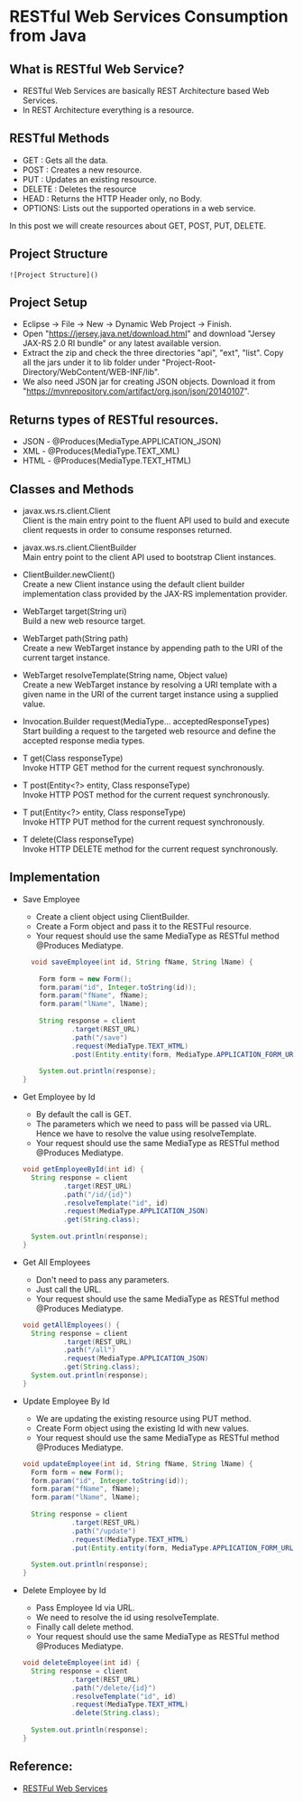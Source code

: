 # RESTful Web Services Consumption from Java

## What is RESTful Web Service?
  - RESTful Web Services are basically REST Architecture based Web Services. 
  - In REST Architecture everything is a resource.

## RESTful Methods
  - GET    : Gets all the data.
  - POST   : Creates a new resource.
  - PUT    : Updates an existing resource.
  - DELETE : Deletes the resource
  - HEAD   : Returns the HTTP Header only, no Body.
  - OPTIONS: Lists out the supported operations in a web service.

  In this post we will create resources about GET, POST, PUT, DELETE.

## Project Structure
 	![Project Structure]()

## Project Setup
  - Eclipse -> File -> New -> Dynamic Web Project -> Finish.
  - Open "https://jersey.java.net/download.html" and download "Jersey JAX-RS 2.0 RI bundle" or any latest available version.
  - Extract the zip and check the three directories "api", "ext", "list". Copy all the jars under it to lib folder under "Project-Root-Directory/WebContent/WEB-INF/lib".
  - We also need JSON jar for creating JSON objects. Download it from "https://mvnrepository.com/artifact/org.json/json/20140107".

## Returns types of RESTful resources.
  - JSON - @Produces(MediaType.APPLICATION_JSON)
  - XML  - @Produces(MediaType.TEXT_XML)
  - HTML - @Produces(MediaType.TEXT_HTML)

## Classes and Methods
  - javax.ws.rs.client.Client <br />
    Client is the main entry point to the fluent API used to build and execute client requests in order to consume responses returned.

  - javax.ws.rs.client.ClientBuilder <br />
    Main entry point to the client API used to bootstrap Client instances.

  - ClientBuilder.newClient() <br />
    Create a new Client instance using the default client builder implementation class provided by the JAX-RS implementation provider.

  - WebTarget target(String uri) <br />
    Build a new web resource target.

  - WebTarget path(String path) <br />
    Create a new WebTarget instance by appending path to the URI of the current target instance.

  - WebTarget resolveTemplate(String name, Object value) <br />
    Create a new WebTarget instance by resolving a URI template with a given name in the URI of the current target instance using a supplied value.

  - Invocation.Builder request(MediaType... acceptedResponseTypes) <br />
    Start building a request to the targeted web resource and define the accepted response media types.

  - <T> T get(Class<T> responseType) <br />
    Invoke HTTP GET method for the current request synchronously.

  - <T> T post(Entity<?> entity, Class<T> responseType) <br />
    Invoke HTTP POST method for the current request synchronously.

  - <T> T put(Entity<?> entity, Class<T> responseType) <br />
    Invoke HTTP PUT method for the current request synchronously.

  - <T> T delete(Class<T> responseType) <br />
    Invoke HTTP DELETE method for the current request synchronously.	

## Implementation
  - Save Employee
    - Create a client object using ClientBuilder.
    - Create a Form object and pass it to the RESTFul resource.
    - Your request should use the same MediaType as RESTful method @Produces Mediatype.

    ```java
      void saveEmployee(int id, String fName, String lName) {
      
        Form form = new Form();
        form.param("id", Integer.toString(id));
        form.param("fName", fName);
        form.param("lName", lName);
        
        String response = client
                .target(REST_URL)
                .path("/save")
                .request(MediaType.TEXT_HTML)
                .post(Entity.entity(form, MediaType.APPLICATION_FORM_URLENCODED_TYPE), String.class);
        
        System.out.println(response);
    }
    ```

  - Get Employee by Id
    - By default the call is GET.
    - The parameters which we need to pass will be passed via URL. Hence we have to resolve the value using resolveTemplate.
    - Your request should use the same MediaType as RESTful method @Produces Mediatype.

    ```java
    void getEmployeeById(int id) {
      String response = client
              .target(REST_URL)
              .path("/id/{id}")
              .resolveTemplate("id", id)
              .request(MediaType.APPLICATION_JSON)
              .get(String.class);
      
      System.out.println(response);
    }
    ```

  - Get All Employees
    - Don't need to pass any parameters.
    - Just call the URL.
    - Your request should use the same MediaType as RESTful method @Produces Mediatype.

    ```java
    void getAllEmployees() {
      String response = client
              .target(REST_URL)
              .path("/all")
              .request(MediaType.APPLICATION_JSON)
              .get(String.class);
      System.out.println(response);
    }
    ```

  - Update Employee By Id
    - We are updating the existing resource using PUT method.
    - Create Form object using the existing Id with new values.
    - Your request should use the same MediaType as RESTful method @Produces Mediatype.

    ```java
    void updateEmployee(int id, String fName, String lName) {
      Form form = new Form();
      form.param("id", Integer.toString(id));
      form.param("fName", fName);
      form.param("lName", lName);
      
      String response = client
                .target(REST_URL)
                .path("/update")
                .request(MediaType.TEXT_HTML)
                .put(Entity.entity(form, MediaType.APPLICATION_FORM_URLENCODED_TYPE), String.class);
      
      System.out.println(response);
    }
    ```

  - Delete Employee by Id
    - Pass Employee Id via URL.
    - We need to resolve the id using resolveTemplate.
    - Finally call delete method.
    - Your request should use the same MediaType as RESTful method @Produces Mediatype.

    ```java
    void deleteEmployee(int id) {
      String response = client
                .target(REST_URL)
                .path("/delete/{id}")
                .resolveTemplate("id", id)
                .request(MediaType.TEXT_HTML)
                .delete(String.class);
      
      System.out.println(response);
    }
    ```

## Reference:
  - [RESTFul Web Services](https://www.tutorialspoint.com/restful/restful_methods.htm)